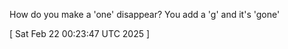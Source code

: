  
How do you make a 'one' disappear? You add a 'g' and it's 'gone'
 
[ 
Sat Feb 22 00:23:47 UTC 2025
 ]

